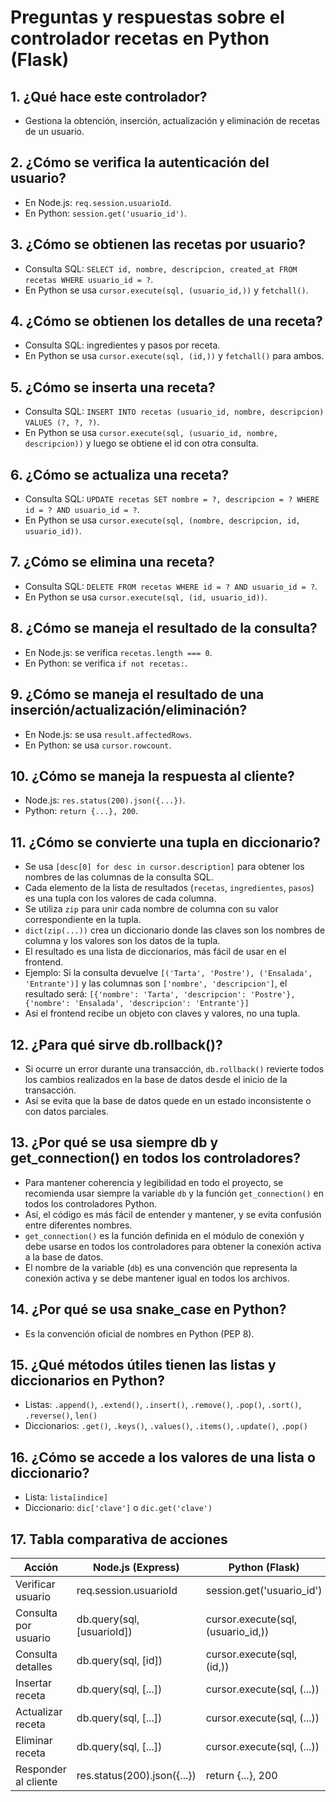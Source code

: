 # Preguntas y respuestas sobre el controlador recetas en Python (Flask)

## 1. ¿Qué hace este controlador?
- Gestiona la obtención, inserción, actualización y eliminación de recetas de un usuario.

## 2. ¿Cómo se verifica la autenticación del usuario?
- En Node.js: `req.session.usuarioId`.
- En Python: `session.get('usuario_id')`.

## 3. ¿Cómo se obtienen las recetas por usuario?
- Consulta SQL: `SELECT id, nombre, descripcion, created_at FROM recetas WHERE usuario_id = ?`.
- En Python se usa `cursor.execute(sql, (usuario_id,))` y `fetchall()`.

## 4. ¿Cómo se obtienen los detalles de una receta?
- Consulta SQL: ingredientes y pasos por receta.
- En Python se usa `cursor.execute(sql, (id,))` y `fetchall()` para ambos.

## 5. ¿Cómo se inserta una receta?
- Consulta SQL: `INSERT INTO recetas (usuario_id, nombre, descripcion) VALUES (?, ?, ?)`.
- En Python se usa `cursor.execute(sql, (usuario_id, nombre, descripcion))` y luego se obtiene el id con otra consulta.

## 6. ¿Cómo se actualiza una receta?
- Consulta SQL: `UPDATE recetas SET nombre = ?, descripcion = ? WHERE id = ? AND usuario_id = ?`.
- En Python se usa `cursor.execute(sql, (nombre, descripcion, id, usuario_id))`.

## 7. ¿Cómo se elimina una receta?
- Consulta SQL: `DELETE FROM recetas WHERE id = ? AND usuario_id = ?`.
- En Python se usa `cursor.execute(sql, (id, usuario_id))`.

## 8. ¿Cómo se maneja el resultado de la consulta?
- En Node.js: se verifica `recetas.length === 0`.
- En Python: se verifica `if not recetas:`.

## 9. ¿Cómo se maneja el resultado de una inserción/actualización/eliminación?
- En Node.js: se usa `result.affectedRows`.
- En Python: se usa `cursor.rowcount`.

## 10. ¿Cómo se maneja la respuesta al cliente?
- Node.js: `res.status(200).json({...})`.
- Python: `return {...}, 200`.

## 11. ¿Cómo se convierte una tupla en diccionario?
- Se usa `[desc[0] for desc in cursor.description]` para obtener los nombres de las columnas de la consulta SQL.
- Cada elemento de la lista de resultados (`recetas`, `ingredientes`, `pasos`) es una tupla con los valores de cada columna.
- Se utiliza `zip` para unir cada nombre de columna con su valor correspondiente en la tupla.
- `dict(zip(...))` crea un diccionario donde las claves son los nombres de columna y los valores son los datos de la tupla.
- El resultado es una lista de diccionarios, más fácil de usar en el frontend.
- Ejemplo: Si la consulta devuelve `[('Tarta', 'Postre'), ('Ensalada', 'Entrante')]` y las columnas son `['nombre', 'descripcion']`, el resultado será:
  `[{'nombre': 'Tarta', 'descripcion': 'Postre'}, {'nombre': 'Ensalada', 'descripcion': 'Entrante'}]`
- Así el frontend recibe un objeto con claves y valores, no una tupla.

## 12. ¿Para qué sirve db.rollback()?
- Si ocurre un error durante una transacción, `db.rollback()` revierte todos los cambios realizados en la base de datos desde el inicio de la transacción.
- Así se evita que la base de datos quede en un estado inconsistente o con datos parciales.

## 13. ¿Por qué se usa siempre db y get_connection() en todos los controladores?
- Para mantener coherencia y legibilidad en todo el proyecto, se recomienda usar siempre la variable `db` y la función `get_connection()` en todos los controladores Python.
- Así, el código es más fácil de entender y mantener, y se evita confusión entre diferentes nombres.
- `get_connection()` es la función definida en el módulo de conexión y debe usarse en todos los controladores para obtener la conexión activa a la base de datos.
- El nombre de la variable (`db`) es una convención que representa la conexión activa y se debe mantener igual en todos los archivos.

## 14. ¿Por qué se usa snake_case en Python?
- Es la convención oficial de nombres en Python (PEP 8).

## 15. ¿Qué métodos útiles tienen las listas y diccionarios en Python?
- Listas: `.append()`, `.extend()`, `.insert()`, `.remove()`, `.pop()`, `.sort()`, `.reverse()`, `len()`
- Diccionarios: `.get()`, `.keys()`, `.values()`, `.items()`, `.update()`, `.pop()`

## 16. ¿Cómo se accede a los valores de una lista o diccionario?
- Lista: `lista[indice]`
- Diccionario: `dic['clave']` o `dic.get('clave')`

## 17. Tabla comparativa de acciones
| Acción                | Node.js (Express)                | Python (Flask)                |
|-----------------------|----------------------------------|-------------------------------|
| Verificar usuario     | req.session.usuarioId            | session.get('usuario_id')     |
| Consulta por usuario  | db.query(sql, [usuarioId])       | cursor.execute(sql, (usuario_id,)) |
| Consulta detalles     | db.query(sql, [id])              | cursor.execute(sql, (id,))    |
| Insertar receta       | db.query(sql, [...])             | cursor.execute(sql, (...))    |
| Actualizar receta     | db.query(sql, [...])             | cursor.execute(sql, (...))    |
| Eliminar receta       | db.query(sql, [...])             | cursor.execute(sql, (...))    |
| Responder al cliente  | res.status(200).json({...})      | return {...}, 200             |
